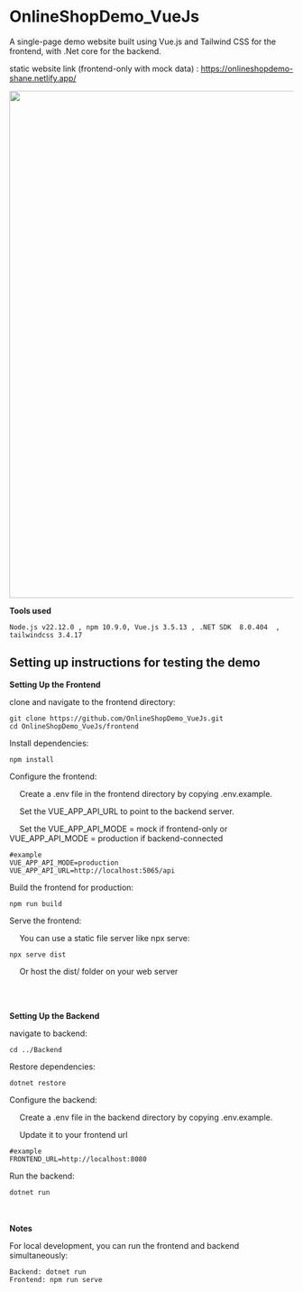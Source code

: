 # OnlineShopDemo_VueJs
A single-page demo website built using Vue.js and Tailwind CSS for the frontend, with .Net core for the backend.

static website link (frontend-only with mock data) :
https://onlineshopdemo-shane.netlify.app/



<img src="https://github.com/user-attachments/assets/05d79218-2094-42b9-ac28-f42d321c0129" width = 900>

<p> </p>
<p> </p>

<b>Tools used</b>

	Node.js v22.12.0 , npm 10.9.0, Vue.js 3.5.13 , .NET SDK  8.0.404  , tailwindcss 3.4.17


<h2> Setting up instructions for testing the demo</h2>

<b>Setting Up the Frontend</b>


clone and navigate to the frontend directory:

	git clone https://github.com/OnlineShopDemo_VueJs.git
	cd OnlineShopDemo_VueJs/frontend

Install dependencies:

	npm install


Configure the frontend:

&emsp; Create a .env file in the frontend directory by copying .env.example.

&emsp; Set the VUE_APP_API_URL to point to the backend server.

&emsp; Set the VUE_APP_API_MODE = mock if frontend-only or VUE_APP_API_MODE = production if backend-connected

	
	#example
	VUE_APP_API_MODE=production
 	VUE_APP_API_URL=http://localhost:5065/api


Build the frontend for production:

	npm run build

Serve the frontend:

&emsp; You can use a static file server like npx serve:

	npx serve dist
&emsp; Or host the dist/ folder on your web server


<br></br>

<b>Setting Up the Backend</b>


navigate to backend:

	cd ../Backend

Restore dependencies:

	dotnet restore
 
Configure the backend:

&emsp; Create a .env file in the backend directory by copying .env.example.

&emsp; Update it to your frontend url

	#example
 	FRONTEND_URL=http://localhost:8080

Run the backend:

	dotnet run

<br></br>
<b>Notes</b>

For local development, you can run the frontend and backend simultaneously:

	Backend: dotnet run
 	Frontend: npm run serve
